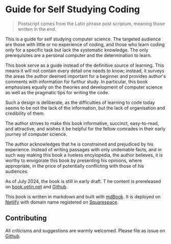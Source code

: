 # Guide for Self Studying Coding

> Postscript comes from the Latin phrase post scriptum, meaning those written in the end.

This is a guide for self studying computer science. 
The targeted audience are those with little or no experience of coding, and those who learn coding only for a specific task but lack the systematic knowledge. 
The only prerequisites are a personal computer and the determination to learn.

This book serve as a guide instead of the definitive source of learning.
This means it will not contain every detail one needs to know; instead, it surveys the areas the author deemed important for a beginner and provides author's comments with information for furthur study. 
In particular, this book emphasises equally on the theories and development of computer science as well as the pragmatic tips for writing the code. 

Such a design is deliberate, as the difficulties of learning to code today seems to be not the lack of the information, but the lack of organisation and credibility of them.

The author strives to make this book informative, succinct, easy-to-read, and attractive, and wishes it be helpful for the fellow comrades in their early journey of computer science. 

The author acknowledges that he is constrained and prejudiced by his experience. 
Instead of writing passages with only undeniable facts, and in such way making this book a liveless encylopedia, the author believes, it is worthy to envigorate this book by presenting his opinions, where appropriate, in the price of potentially conflicting with those of his audiences.

As of July 2024, the book is still in early draft. T
he content is prereleased on 
[book.yetin.net](http://book.yetin.net) and 
[Github](https://github.com/harryhanYuhao/guide_for_self_studying_programming).

This book is written in markdown and built with [mdBook](https://github.com/rust-lang/mdBook). It is deployed on [Netlify](https://www.netlify.com/) with domain name registered on [Squarespace](https://www.squarespace.com/).

## Contributing 

All criticisms and suggestions are warmly welcomed. Please file as issue on
[Github](https://github.com/harryhanYuhao/guide_for_self_studying_programming).


